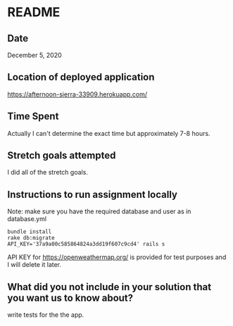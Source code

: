 # README

## Date

December 5, 2020

## Location of deployed application

https://afternoon-sierra-33909.herokuapp.com/

## Time Spent

Actually I can't determine the exact time but approximately 7-8 hours.

## Stretch goals attempted

I did all of the stretch goals.

## Instructions to run assignment locally

Note: make sure you have the required database and user as in database.yml

```
bundle install
rake db:migrate
API_KEY='37a9a00c585864824a3dd19f607c9cd4' rails s
```

API KEY for https://openweathermap.org/ is provided for test purposes and I will delete it later.

## What did you not include in your solution that you want us to know about?

write tests for the the app.
